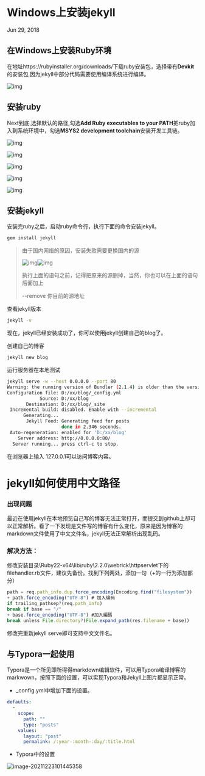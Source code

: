# Windows上安装jekyll

Jun 29, 2018

## 在Windows上安装Ruby环境

在地址https://rubyinstaller.org/downloads/下载ruby安装包，选择带有**Devkit**的安装包,因为jekyll中部分代码需要使用编译系统进行编译。

 ![img](../images/download_page.jpg)

## 安装ruby

Next到底,选择默认的路径,勾选**Add Ruby executables to your PATH**把ruby加入到系统环境中，勾选**MSYS2 development toolchain**安装开发工具链。

![img](../images/setup1-164019004709213.jpg)

![img](../images/setup2-164019004941915.jpg)

![img](../images/setup3-16401893035257.jpg)

![img](../images/setup4-164019000849211.jpg)

![img](../images/setup5-16401900016129.jpg)

## 安装jekyll

安装完ruby之后，启动ruby命令行，执行下面的命令安装jekyll。

```sh
gem install jekyll
```

> 由于国内网络的原因，安装失败需要更换国内的源
>
> ![img](../images/6b2636d658c95c0166ce672dca88afea_720w.jpg)![img](../images/6b2636d658c95c0166ce672dca88afea_720w-16402247196031.jpg)
>
> 
>
> 执行上面的语句之前，记得把原来的源删掉，当然，你也可以在上面的语句后面加上
>
> --remove 你目前的源地址

查看jekyll版本

```sh
jekyll -v
```

现在，jekyll已经安装成功了，你可以使用jekyll创建自己的blog了。

创建自己的博客

``` sh
jekyll new blog
```

运行服务器在本地测试

``` sh
jekyll serve -w --host 0.0.0.0 --port 80
Warning: the running version of Bundler (2.1.4) is older than the version that created the lockfile (2.2.33). We suggest you to upgrade to the version that created the lockfile by running `gem install bundler:2.2.33`.
Configuration file: D:/xx/blog/_config.yml
            Source: D:/xx/blog
       Destination: D:/xx/blog/_site
 Incremental build: disabled. Enable with --incremental
      Generating...
       Jekyll Feed: Generating feed for posts
                    done in 2.346 seconds.
 Auto-regeneration: enabled for 'D:/xx/blog'
    Server address: http://0.0.0.0:80/
  Server running... press ctrl-c to stop.
```

在浏览器上输入 127.0.0.1可以访问博客内容。

# jekyll如何使用中文路径

### 出现问题

最近在使用jekyll在本地预览自己写的博客无法正常打开，而提交到github上却可以正常解析。看了一下发现是文件写的博客有什么变化，原来是因为博客的markdown文件使用了中文文件名，jekyll无法正常解析出现乱码。

### 解决方法：

修改安装目录\Ruby22-x64\lib\ruby\2.2.0\webrick\httpservlet下的filehandler.rb文件，建议先备份。找到下列两处，添加一句（+的一行为添加部分）

```javascript
path = req.path_info.dup.force_encoding(Encoding.find("filesystem"))
+ path.force_encoding("UTF-8") # 加入编码
if trailing_pathsep?(req.path_info)     
break if base == "/"
+ base.force_encoding("UTF-8") #加入編碼
break unless File.directory?(File.expand_path(res.filename + base))    
```

修改完重新jekyll serve即可支持中文文件名。



## 与Typora一起使用

Typora是一个所见即所得得markdown编辑软件，可以用Typora编译博客的markwown，按照下面的设置，可以实现Typora和Jekyll上图片都显示正常。

- _config.yml中增加下面的设置。

``` yml
defaults:
  -
    scope:
      path: ""
      type: "posts"
    values:
      layout: "post"
      permalink: /:year-:month-:day/:title.html
```

- Typora中的设置

![image-20211223101445358](../images/image-20211223101445358.png)

